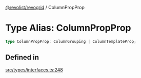 [@revolist/revogrid](README.md) / ColumnPropProp

# Type Alias: ColumnPropProp

```ts
type ColumnPropProp: ColumnGrouping | ColumnTemplateProp;
```

## Defined in

[src/types/interfaces.ts:248](https://github.com/revolist/revogrid/blob/41a50f3812b438de1179c5db15e284c71422e9de/src/types/interfaces.ts#L248)
